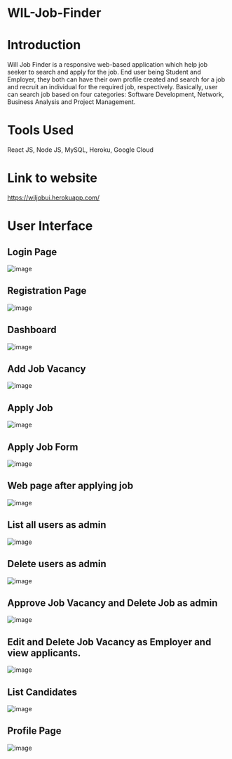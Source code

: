 # WIL-Job-Finder

# Introduction
Will Job Finder is a responsive web-based application which help job seeker to search and apply for the job.  End user being Student and Employer, they both can have their own profile created and search for a job and recruit an individual for the required job, respectively. Basically, user can search job based on four categories: Software Development, Network, Business Analysis and Project Management. 

# Tools Used
React JS, Node JS, MySQL, Heroku, Google Cloud

# Link to website
https://wiljobui.herokuapp.com/

# User Interface
## Login Page
![image](https://user-images.githubusercontent.com/30067218/127892217-6032c399-e42d-4e22-8171-1ad184522cb6.png)

## Registration Page
![image](https://user-images.githubusercontent.com/30067218/127892278-9e13ce0c-6563-4394-8742-31a4457d6eb5.png)

## Dashboard
![image](https://user-images.githubusercontent.com/30067218/127892248-06397fc5-bb82-4c59-b598-2bda17ad4189.png)

## Add Job Vacancy
![image](https://user-images.githubusercontent.com/30067218/127892297-941de097-01d3-4b60-8397-7347fef7a62a.png)

## Apply Job 
![image](https://user-images.githubusercontent.com/30067218/127892306-65740df8-a7fb-43f4-b320-7b75d1a9015f.png)

## Apply Job Form
![image](https://user-images.githubusercontent.com/30067218/127892317-4c131c29-8328-4210-8176-1c2e7944a8d1.png)

## Web page after applying job
![image](https://user-images.githubusercontent.com/30067218/127892324-e0f6555f-767b-4a63-a978-b2ac24424137.png)

## List all users as admin
![image](https://user-images.githubusercontent.com/30067218/127892334-d5ee8ade-f5f9-4afb-976f-5eb0dc44ab78.png)

## Delete users as admin
![image](https://user-images.githubusercontent.com/30067218/127892344-dd365335-7cae-4876-a8a3-28d8096ef0b3.png)

## Approve Job Vacancy and Delete Job as admin
![image](https://user-images.githubusercontent.com/30067218/127892355-39961538-cd14-4452-b227-1ffe90a06d17.png)

## Edit and Delete Job Vacancy as Employer and view applicants.
![image](https://user-images.githubusercontent.com/30067218/127892365-1ecb251f-d876-4184-b3c1-990568d0375c.png)

## List Candidates
![image](https://user-images.githubusercontent.com/30067218/127892374-388eb301-2e42-4b58-a741-793e566dc2f6.png)

## Profile Page
![image](https://user-images.githubusercontent.com/30067218/127892383-eddd26d0-f7da-45ec-bde5-540ba40fd6b8.png)

